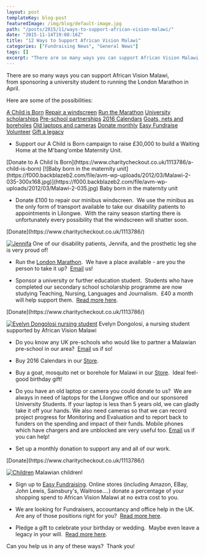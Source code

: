```yaml
---
layout: post
templateKey: blog-post
featuredImage: /img/blog/default-image.jpg
path: "/posts/2015/11/ways-to-support-african-vision-malawi/"
date: "2015-11-14T19:08:16Z"
title: "12 Ways to Support African Vision Malawi"
categories: ["Fundraising News", "General News"]
tags: []
excerpt: "There are so many ways you can support African Vision Malawi, from sponsoring a university student ..."
---
```


There are so many ways you can support African Vision Malawi, from sponsoring a university student to running the London Marathon in April.

Here are some of the possibilities:

[A Child is Born](#ACIB)
[Repair a windscreen](#windscreen)
[Run the Marathon](#marathon)
[University scholarships](#university)
[Pre-school partnerships](#pre-school)
[2016 Calendars](#cards)
[Goats, nets and boreholes](#store)
[Old laptops and cameras](#laptops)
[Donate monthly](#monthly)
[Easy Fundraise](#easyfundraising)
[Volunteer](#volunteers)
[Gift a legacy](#gift)

* Support our A Child is Born campaign to raise £30,000 to build a Waiting Home at the M'bang'ombe Maternity Unit.

<div id="paypal_donate">[Donate to A Child Is Born](https://www.charitycheckout.co.uk/1113786/a-child-is-born) [![Baby born in the maternity unit](https://f000.backblazeb2.com/file/avm-wp-uploads/2012/03/Malawi-2-035-300x168.jpg)](https://f000.backblazeb2.com/file/avm-wp-uploads/2012/03/Malawi-2-035.jpg) Baby born in the maternity unit</div>

* Donate £100 to repair our minibus windscreen.  We use the minibus as the only form of transport available to take our disability patients to appointments in Lilongwe.  With the rainy season starting there is unfortunately every possibility that the windscreen will shatter soon.

<div id="paypal_donate">[Donate](https://www.charitycheckout.co.uk/1113786/)</div>

[![Jennifa](https://f000.backblazeb2.com/file/avm-wp-uploads/2013/04/Jennifa-225x300.jpg)](https://f000.backblazeb2.com/file/avm-wp-uploads/2013/04/Jennifa.jpg) One of our disability patients, Jennifa, and the prosthetic leg she is very proud of!

* Run the [London Marathon](https://www.africanvision.org.uk/2015/11/12/run-the-london-marathon-for-malawi/).  We have a place available - are you the person to take it up?  [Email](mailto:info@africanvision.org.uk) us!

* Sponsor a university or further education student.  Students who have completed our secondary school scholarship programme are now studying Teaching, Nursing, Languages and Journalism.  £40 a month will help support them.  [Read more here](https://www.africanvision.org.uk/projects/university-scholarships/).

<div id="paypal_donate">[Donate](https://www.charitycheckout.co.uk/1113786/)</div>

[![Evelyn Dongolosi nursing student](https://f000.backblazeb2.com/file/avm-wp-uploads/2015/09/Evelyn-Nursing-Student-168x300.jpg)](https://f000.backblazeb2.com/file/avm-wp-uploads/2015/09/Evelyn-Nursing-Student.jpg) Evelyn Dongolosi, a nursing student supported by African Vision Malawi

* Do you know any UK pre-schools who would like to partner a Malawian pre-school in our area?  [Email](mailto:info@africanvision.org.uk) us if so!

* Buy 2016 Calendars in our [Store](https://www.africanvision.org.uk/shop/).

* Buy a goat, mosquito net or borehole for Malawi in our [Store](https://www.africanvision.org.uk/shop/).  Ideal feel-good birthday gift!

* Do you have an old laptop or camera you could donate to us?  We are always in need of laptops for the Lilongwe office and our sponsored University Students. If your laptop is less than 5 years old, we can gladly take it off your hands. We also need cameras so that we can record project progress for Monitoring and Evaluation and to report back to funders on the spending and impact of their funds. Mobile phones which have chargers and are unblocked are very useful too. [Email](mailto:info@africanvision.org.uk) us if you can help!

* Set up a monthly donation to support any and all of our work.

<div id="paypal_donate">[Donate](https://www.charitycheckout.co.uk/1113786/)</div>

[![Children](https://f000.backblazeb2.com/file/avm-wp-uploads/2013/03/4b0bf52e3cab324-300x215.jpg)](https://f000.backblazeb2.com/file/avm-wp-uploads/2013/03/4b0bf52e3cab324.jpg) Malawian children!

* Sign up to [Easy Fundraising](https://www.africanvision.org.uk/get-involved/fundraise-with-easy-fundraising/). Online stores (including Amazon, EBay, John Lewis, Sainsbury's, Waitrose....) donate a percentage of your shopping spend to African Vision Malawi at no extra cost to you.

* We are looking for Fundraisers, accountancy and office help in the UK.  Are any of those positions right for you?  [Read more here](https://www.africanvision.org.uk/get-involved/vacancies/).

* Pledge a gift to celebrate your birthday or wedding.  Maybe even leave a legacy in your will.  [Read more here](https://www.africanvision.org.uk/celebrate-and-give/).

Can you help us in any of these ways?  Thank you!